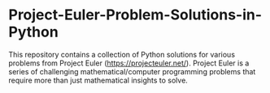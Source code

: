 # Project-Euler-Problem-Solutions-in-Python
This repository contains a collection of Python solutions for various problems from Project Euler (https://projecteuler.net/). Project Euler is a series of challenging mathematical/computer programming problems that require more than just mathematical insights to solve.
